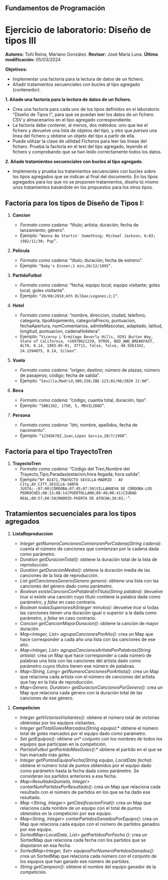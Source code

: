 ## Fundamentos de Programación
# Ejercicio de laboratorio: Diseño de tipos III
**Autores:** Toñi Reina, Mariano González.
**Revisor:** José María Luna. 
**Última modificación:** 05/03/2024

**Objetivos:**
- Implementar una factoría para la lectura de datos de un fichero.
- Añadir tratamientos secuenciales con bucles al tipo agregado (contenedor).


**1. Añade una factoría para la lectura de datos de un fichero.**

- Crea una factoría para cada uno de los tipos definidos en el laboratorio "Diseño de Tipos I", para que se puedan leer los datos de un fichero CSV y almacenarlos en el tipo agregado correspondiente.
- La factoría debe contener, al menos, dos métodos: uno que lee el fichero y devuelve una lista de objetos del tipo, y otro que *parsea* una línea del fichero y obtiene un objeto del tipo a partir de ella.
- Puede utilizar la clase de utilidad *Ficheros* para leer las líneas del fichero. Prueba la factoría en el test del tipo agregado, leyendo el fichero y comprobando que se han leído correctamente todos los datos.

**2. Añade tratamientos secuenciales con bucles al tipo agregado.**

- Implementa y prueba los tratamientos secuenciales con bucles sobre los tipos agregados que se indican al final del documento. En los tipos agregados para los que no se proponen tratamientos, diseña tú mismo unos tratamientos basándote en los propuestos para los otros tipos.

## **Factoría para los tipos de Diseño de Tipos I:**

1. **Cancion**
    - *Formato como cadena:* “título; artista; duración; fecha de lanzamiento; género”.
    - Ejemplo: `“Wanna Be Startin' Something; Michael Jackson; 6:03; 1982/11/30; Pop”`.

1. **Pelicula**
    - *Formato como cadena:* ”título; duración; fecha de estreno”.
    - Ejemplo: `“Baby's Dinner;1 min;28/12/1895”`.

1. **PartidoFutbol** 
    - *Formato como cadena:* ”fecha; equipo local; equipo visitante; goles local; goles visitante”.
    - Ejemplo: `“20/08/2018;Ath Bilbao;Leganes;2;1”`.

1. **Hotel**
    - *Formato como cadena:* “nombre, direccion, ciudad, telefono, categoria, tipoAlojamiento, categoriaPrecio, puntuacion, fechaApertura, numComentarios, admiteMascotas, adaptado, latitud, longitud, puntuacion, cadenaHotelera”.
    - Ejemplo: `“Viceroy L'Ermitage Beverly Hills, 9291 Burton Way, State of California, +34970621239, OTROS, BED_AND_BREAKFAST, ALTA, 8.14, 1993-05-01, 37711, false, false, 48.9361342, 24.1594075, 8.14, Silken”`.

1. **Vuelo** 
    - *Formato como cadena:* ”origen; destino; número de plazas; número de pasajeros; código; fecha de salida”.
    - Ejemplo: `“Sevilla;Madrid;300;250;IBE-123;01/06/2020 21:00”`.

1. **Beca**
    - *Formato como cadena:* ”código, cuantía total, duración, tipo”.
    - Ejemplo: `“SBB1102, 1750, 5, MOVILIDAD”`.

1. **Persona**
    - *Formato como cadena:* ”dni, nombre, apellidos, fecha de nacimiento”.
    - Ejemplo: `“12345678Z,Juan,López García,20/7/1998”`.

## **Factoría para el tipo TrayectoTren**

1. **TrayectoTren**
    - *Formato como cadena:* “Código del Tren,Nombre del Trayecto,Tipo,Paradas(estacion;hora llegada; hora salida”.
    - Ejemplo:`“Nº 02471,TRAYECTO SEVILLA-MADRID - AV City,AV_CITY,SEVILLA-SANTA JUSTA;-;07:00|CÓRDOBA;07:45;07:50|VILLANUEVA DE CÓRDOBA-LOS PEDROCHES;08:13;08:14|PUERTOLLANO;08:40;08:41|CIUDAD REAL;08:57;08:58|MADRID-PUERTA DE ATOCHA;10:02;-”`.

## **Tratamientos secuenciales para los tipos agregados**

1. **ListaReproduccion**
    - *Integer getNumeroCancionesComienzanPorCadena(String cadena)*: cuenta el número de canciones que comienzan por la cadena dada como parámetro.
    - *Duration getDuracionTotal()*: obtiene la duración total de la lista de reproducción.
    - *Duration getDuracionMedia()*: obtiene la duración media de las canciones de la lista de reproducción.
    - *List<Cancion> getCancionesGenero(Genero genero)*: obtiene una lista con las canciones del género dado como parámetro.
    - *Boolean existeCancionConPalabraEnTitulo(String palabra)*: devuelve *true* si existe una canción cuyo título contiene la palabra dada como parámetro, y *false* en caso contrario.
    - *Boolean todasSuperioresA(Integer minutos)*: devuelve *true* si todas las canciones tienen una duración igual o superior a la dada como parámetro, y *false* en caso contrario.
    - *Cancion getCancionMayorDuracion()*: obtiene la canción de mayor duración.
    - *Map<Integer, List<Cancion>> agrupaCancionesPorAño()*: crea un Map que hace corresponder a cada año una lista con las canciones de ese año.
    - *Map<Integer, List<Cancion>> agrupaCancionesArtistaPorPalabras(String artista)*: crea un Map que hace corresponder a cada número de palabras una lista con las canciones del artista dado como parámetro cuyos títulos tienen ese número de palabras.
    - *Map<String, Long> getNumeroCancionesPorArtista()*: crea un Map que relaciona cada artista con el número de canciones del artista que hay en la lista de reproducción.
    - *Map<Genero, Duration> getDuracionCancionesPorGenero()*: crea un Map que relaciona cada género con la duración total de las canciones de ese género.

1. **Competicion**
    - *Integer getVictoriasVisitantes()*: obtiene el número total de victorias obtenidas por los equipos visitantes.
    - *Integer getTotalGolesMarcados(String equipo)*:* obtiene el número total de goles marcados por el equipo dado como parámetro.
    - *Set<String> getEquipos()*: obtiene un* conjunto con los nombres de todos los equipos que participan en la competición.
    - *PartidoFutbol getPartidoMasGoles()*:* obtiene el partido en el que se han marcado más goles.
    - *Integer getPuntosEquipoFecha(String equipo, LocalDate fecha)*: obtiene el número total de puntos obtenidos por el equipo dado como parámetro hasta la fecha dada como parámetro. Se consideran los partidos anteriores a esa fecha.
    - *Map<ResultadoQuiniela, Integer> contarNumPartidosPorResultado()*: crea un Map que relaciona cada resultado con el número de partidos en los que se ha dado ese resultado.
    - *Map <String, Integer> getClasificacionFinal()*: crea un Map que relaciona cada nombre de un equipo con el total de puntos obtenidos en la competición por ese equipo.
    - *Map<String, Integer> contarPartidosGanadosPorEquipo()*: crea un Map que relaciona cada equipo con el número de partidos ganados por ese equipo.
    - *SortedMap<LocalDate, List<PartidoFutbol>> getPartidosPorFecha  ()*: crea un SortedMap que relaciona cada fecha con los partidos que se disputaron en esa fecha.
    - *SortedMap<Integer, Set<String>> equiposPorNumeroPartidosGanados()*: crea un SortedMap que relaciona cada número con el conjunto de los equipos que han ganado ese número de partidos.
    - *String getCampeon()*: obtiene el nombre del equipo ganador de la competición.
